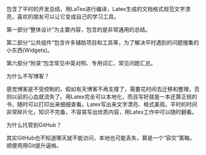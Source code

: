 包含了平时的开发总结，用LaTex进行编译，Latex生成的文档格式规范文字漂亮，喜欢的朋友可以让它变成自己的学习工具。

第一部分“整体设计”为主要内容，包含的是非常通用的总结。

第二部分“公共组件”包含许多辅助项目和工具等，为了解决平时遇到的问题搜集的小东西(Widgets)。

第六部分“附录”包含常见中英对照、专用词汇、常见问题汇总。


为什么不写博客？

感觉博客是不受控制的，假如有天博客不再支撑了，需要花时间去迁移和整理，否则以前的心血就流失了。用Latex完全可以本地化，而且写好就是一本还算正规的书，随时可以打印出来细细查看。Latex写出来文字漂亮、格式美观。平时的时间非常碎片化，知识不完备，不容易写出优质内容，用Latex工作中可以随时翻看。

为什么托管到GitHub？

其实GitHub也不知道哪天就不能访问，本地也可能丢失，算是一个“容灾”策略。顺便用用Git提升逼格。

